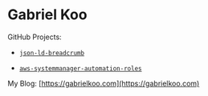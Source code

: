 # Gabriel Koo

GitHub Projects:

- [`json-ld-breadcrumb`](https://gabrielkoo.github.io/json-ld-breadcrumb/)

- [`aws-systemmanager-automation-roles`](https://github.com/gabrielkoo/aws-systemmanager-automation-roles)

My Blog: [https://gabrielkoo.com](https://gabrielkoo.com)
